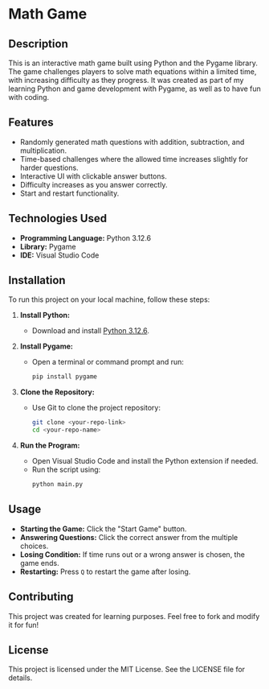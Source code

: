 # Math Game  

## Description  
This is an interactive math game built using Python and the Pygame library. The game challenges players to solve math equations within a limited time, with increasing difficulty as they progress. It was created as part of my learning Python and game development with Pygame, as well as to have fun with coding.  

## Features  
- Randomly generated math questions with addition, subtraction, and multiplication.  
- Time-based challenges where the allowed time increases slightly for harder questions.  
- Interactive UI with clickable answer buttons.  
- Difficulty increases as you answer correctly.  
- Start and restart functionality.  

## Technologies Used  
- **Programming Language:** Python 3.12.6  
- **Library:** Pygame  
- **IDE:** Visual Studio Code  

## Installation  
To run this project on your local machine, follow these steps:  

1. **Install Python:**  
   - Download and install [Python 3.12.6](https://www.python.org/downloads/).  

2. **Install Pygame:**  
   - Open a terminal or command prompt and run:  
     ```bash
     pip install pygame
     ```  

3. **Clone the Repository:**  
   - Use Git to clone the project repository:  
     ```bash
     git clone <your-repo-link>
     cd <your-repo-name>
     ```  

4. **Run the Program:**  
   - Open Visual Studio Code and install the Python extension if needed.  
   - Run the script using:  
     ```bash
     python main.py
     ```  

## Usage  
- **Starting the Game:** Click the "Start Game" button.  
- **Answering Questions:** Click the correct answer from the multiple choices.  
- **Losing Condition:** If time runs out or a wrong answer is chosen, the game ends.  
- **Restarting:** Press `Q` to restart the game after losing.  

## Contributing  
This project was created for learning purposes. Feel free to fork and modify it for fun!

## License  
This project is licensed under the MIT License. See the LICENSE file for details.

